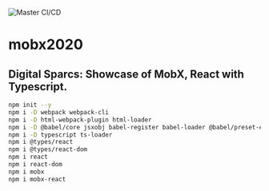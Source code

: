 ![Master CI/CD](https://github.com/mcoxeter/mobx2020/workflows/Master%20CI/CD/badge.svg)

# mobx2020

## Digital Sparcs: Showcase of MobX, React with Typescript.


```bash
npm init --y
npm i -D webpack webpack-cli
npm i -D html-webpack-plugin html-loader
npm i -D @babel/core jsxobj babel-register babel-loader @babel/preset-env
npm i -D typescript ts-loader
npm i @types/react
npm i @types/react-dom
npm i react
npm i react-dom
npm i mobx
npm i mobx-react
```
